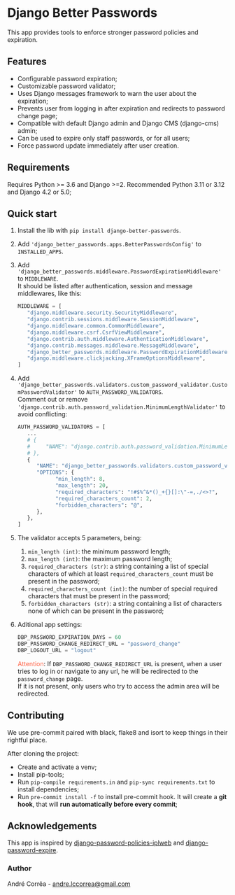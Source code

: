 # Django Better Passwords

This app provides tools to enforce stronger password policies and expiration.

## Features

* Configurable password expiration;
* Customizable password validator;
* Uses Django messages framework to warn the user about the expiration;
* Prevents user from logging in after expiration and redirects to password change page;
* Compatible with default Django admin and Django CMS (django-cms) admin;
* Can be used to expire only staff passwords, or for all users;
* Force password update immediately after user creation.

## Requirements

Requires Python >= 3.6 and Django >=2.
Recommended Python 3.11 or 3.12 and Django 4.2 or 5.0;

## Quick start

1. Install the lib with `pip install django-better-passwords`.
2. Add `'django_better_passwords.apps.BetterPasswordsConfig'` to `INSTALLED_APPS`.
3. Add `'django_better_passwords.middleware.PasswordExpirationMiddleware'` to `MIDDLEWARE`. <br>It should be listed after authentication, session and message middlewares, like this:

   ```python
   MIDDLEWARE = [
      "django.middleware.security.SecurityMiddleware",
      "django.contrib.sessions.middleware.SessionMiddleware",
      "django.middleware.common.CommonMiddleware",
      "django.middleware.csrf.CsrfViewMiddleware",
      "django.contrib.auth.middleware.AuthenticationMiddleware",
      "django.contrib.messages.middleware.MessageMiddleware",
      "django_better_passwords.middleware.PasswordExpirationMiddleware",
      "django.middleware.clickjacking.XFrameOptionsMiddleware",
   ]
   ```
5. Add `'django_better_passwords.validators.custom_password_validator.CustomPasswordValidator'` to `AUTH_PASSWORD_VALIDATORS`.<br>
Comment out or remove `'django.contrib.auth.password_validation.MinimumLengthValidator'` to avoid conflicting:
   ```python
   AUTH_PASSWORD_VALIDATORS = [
      ...
      # {
      #     "NAME": "django.contrib.auth.password_validation.MinimumLengthValidator",
      # },
      {
         "NAME": "django_better_passwords.validators.custom_password_validator.CustomPasswordValidator",
         "OPTIONS": {
               "min_length": 8,
               "max_length": 20,
               "required_characters": "!#$%^&*()_+{}[]:\"-=,./<>?",
               "required_characters_count": 2,
               "forbidden_characters": "@",
         },
      },
   ]
   ```
1. The validator accepts 5 parameters, being:
   1. `min_length (int)`: the minimum password length;
   2. `max_length (int)`: the maximum password length;
   3. `required_characters (str)`: a string containing a list of special characters of which at least `required_characters_count` must be present in the password;
   4. `required_characters_count (int)`: the number of special required characters that must be present in the password;
   5. `forbidden_characters (str)`: a string containing a list of characters none of which can be present in the password;
2. Aditional app settings:
   ```python
   DBP_PASSWORD_EXPIRATION_DAYS = 60
   DBP_PASSWORD_CHANGE_REDIRECT_URL = "password_change"
   DBP_LOGOUT_URL = "logout"
   ```
   <span style="color:tomato">Attention</span>: If `DBP_PASSWORD_CHANGE_REDIRECT_URL` is present, when a user tries
   to log in or navigate to any url, he will be redirected to the `password_change` page.<br>
   If it is not present, only users who try to access the admin area will be redirected.

## Contributing

We use pre-commit paired with black, flake8 and isort to keep things in their rightful place.

After cloning the project:

* Create and activate a venv;
* Install pip-tools;
* Run `pip-compile requirements.in` and `pip-sync requirements.txt` to install dependencies;
* Run `pre-commit install -f` to install pre-commit hook. It will create a **git hook**, that will **run automatically before every commit**;

## Acknowledgements

This app is inspired by [django-password-policies-iplweb](https://github.com/iplweb/django-password-policies-iplweb) and [django-password-expire](https://pypi.org/project/django-password-expire/).

### Author

André Corrêa - andre.lccorrea@gmail.com
